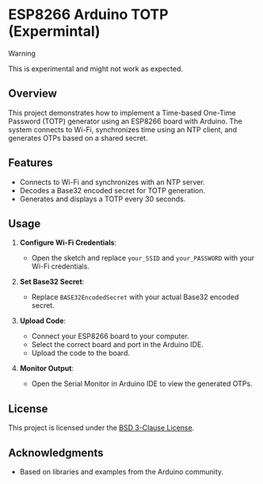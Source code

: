 # ESP8266 Arduino TOTP (Expermintal)

> [!WARNING]  
> This is experimental and might not work as expected.

## Overview

This project demonstrates how to implement a Time-based One-Time Password (TOTP) generator using an ESP8266 board with Arduino. The system connects to Wi-Fi, synchronizes time using an NTP client, and generates OTPs based on a shared secret.

## Features

- Connects to Wi-Fi and synchronizes with an NTP server.
- Decodes a Base32 encoded secret for TOTP generation.
- Generates and displays a TOTP every 30 seconds.

## Usage

1. **Configure Wi-Fi Credentials**:
   - Open the sketch and replace `your_SSID` and `your_PASSWORD` with your Wi-Fi credentials.

2. **Set Base32 Secret**:
   - Replace `BASE32EncodedSecret` with your actual Base32 encoded secret.

3. **Upload Code**:
   - Connect your ESP8266 board to your computer.
   - Select the correct board and port in the Arduino IDE.
   - Upload the code to the board.

4. **Monitor Output**:
   - Open the Serial Monitor in Arduino IDE to view the generated OTPs.

## License

This project is licensed under the [BSD 3-Clause License](LICENSE).

## Acknowledgments

- Based on libraries and examples from the Arduino community.

